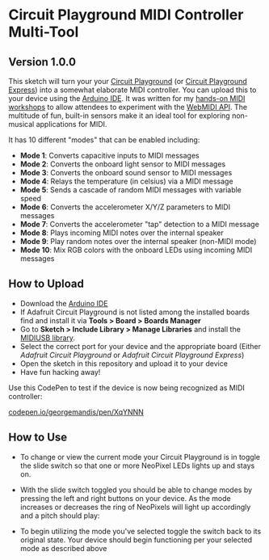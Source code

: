 # Circuit Playground MIDI Controller Multi-Tool

## Version 1.0.0

This sketch will turn your your [Circuit Playground](https://amzn.to/2tMr8Iw) (or [Circuit Playground Express](https://amzn.to/2lLNpBQ)) into a somewhat elaborate MIDI controller. You can upload this to your device using the [Arduino IDE](http://www.arduino.cc/). It was written for my [hands-on MIDI workshops](http://midi.mand.is/) to allow attendees to experiment with the [WebMIDI API](https://www.w3.org/TR/webmidi/). The multitude of fun, built-in sensors make it an ideal tool for exploring non-musical applications for MIDI.

It has 10 different "modes" that can be enabled including:

- **Mode 1**: Converts capacitive inputs to MIDI messages
- **Mode 2**: Converts the onboard light sensor to MIDI messages
- **Mode 3**: Converts the onboard sound sensor to MIDI messages
- **Mode 4**: Relays the temperature (in celsius) via a MIDI message
- **Mode 5**: Sends a cascade of random MIDI messages with variable speed
- **Mode 6**: Converts the accelerometer X/Y/Z parameters to MIDI messages
- **Mode 7**: Converts the accelerometer "tap" detection to a MIDI message
- **Mode 8**: Plays incoming MIDI notes over the internal speaker
- **Mode 9**: Play random notes over the internal speaker (non-MIDI mode)
- **Mode 10**: Mix RGB colors with the onboard LEDs using incoming MIDI messages

## How to Upload

- Download the [Arduino IDE](http://www.arduino.cc/)
- If Adafruit Circuit Playground is not listed among the installed boards find and install it via  **Tools > Board > Boards Manager**
- Go to **Sketch > Include Library > Manage Libraries** and install  the [MIDIUSB library](https://www.arduino.cc/en/Reference/MIDIUSB).
- Select the correct port for your device and the appropriate board (Either *Adafruit Circuit Playground* or *Adafruit Circuit Playground Express*)
- Open the sketch in this repository and upload it to your device
- Have fun hacking away!

Use this CodePen to test if the device is now being recognized as MIDI controller:

[codepen.io/georgemandis/pen/XqYNNN](https://codepen.io/georgemandis/pen/XqYNNN)

## How to Use

- To change or view the current mode your Circuit Playground is in toggle the slide switch so that one or more NeoPixel LEDs lights up and stays on.

- With the slide switch toggled you should be able to change modes by pressing the left and right buttons on your device. As the mode increases or decreases the ring of NeoPixels will light up accordingly and a pitch should play:

- To begin utilizing the mode you've selected toggle the switch back to its original state. Your device should begin functioning per your selected mode as described above
